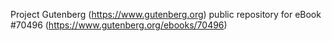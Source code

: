 Project Gutenberg (https://www.gutenberg.org) public repository for
eBook #70496 (https://www.gutenberg.org/ebooks/70496)
